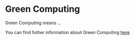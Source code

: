 # Green Computing

Green Computing means ...

You can find futher information about Green Computing [here](../T3.6/green_computing.md)
